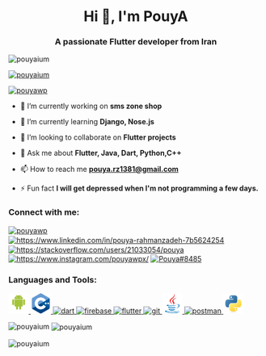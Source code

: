 <h1 align="center">Hi 👋, I'm PouyA</h1>
<h3 align="center">A passionate Flutter developer from Iran</h3>

<p align="left"> <img src="https://komarev.com/ghpvc/?username=pouyaium&label=Profile%20views&color=0e75b6&style=flat" alt="pouyaium" /> </p>

<p align="left"> <a href="https://github.com/ryo-ma/github-profile-trophy"><img src="https://github-profile-trophy.vercel.app/?username=pouyaium" alt="pouyaium" /></a> </p>

<p align="left"> <a href="https://twitter.com/pouyawp" target="blank"><img src="https://img.shields.io/twitter/follow/pouyawp?logo=twitter&style=for-the-badge" alt="pouyawp" /></a> </p>

- 🔭 I’m currently working on **sms zone shop**

- 🌱 I’m currently learning **Django, Nose.js**

- 👯 I’m looking to collaborate on **Flutter projects**

- 💬 Ask me about **Flutter, Java, Dart, Python,C++**

- 📫 How to reach me **pouya.rz1381@gmail.com**

- ⚡ Fun fact **I will get depressed when I'm not programming a few days.**

<h3 align="left">Connect with me:</h3>
<p align="left">
<a href="https://twitter.com/pouyawp" target="blank"><img align="center" src="https://raw.githubusercontent.com/rahuldkjain/github-profile-readme-generator/master/src/images/icons/Social/twitter.svg" alt="pouyawp" height="30" width="40" /></a>
<a href="https://linkedin.com/in/https://www.linkedin.com/in/pouya-rahmanzadeh-7b5624254" target="blank"><img align="center" src="https://raw.githubusercontent.com/rahuldkjain/github-profile-readme-generator/master/src/images/icons/Social/linked-in-alt.svg" alt="https://www.linkedin.com/in/pouya-rahmanzadeh-7b5624254" height="30" width="40" /></a>
<a href="https://stackoverflow.com/users/https://stackoverflow.com/users/21033054/pouya" target="blank"><img align="center" src="https://raw.githubusercontent.com/rahuldkjain/github-profile-readme-generator/master/src/images/icons/Social/stack-overflow.svg" alt="https://stackoverflow.com/users/21033054/pouya" height="30" width="40" /></a>
<a href="https://instagram.com/https://www.instagram.com/pouyawpx/" target="blank"><img align="center" src="https://raw.githubusercontent.com/rahuldkjain/github-profile-readme-generator/master/src/images/icons/Social/instagram.svg" alt="https://www.instagram.com/pouyawpx/" height="30" width="40" /></a>
<a href="https://discord.gg/Pouya#8485" target="blank"><img align="center" src="https://raw.githubusercontent.com/rahuldkjain/github-profile-readme-generator/master/src/images/icons/Social/discord.svg" alt="Pouya#8485" height="30" width="40" /></a>
</p>

<h3 align="left">Languages and Tools:</h3>
<p align="left"> <a href="https://developer.android.com" target="_blank" rel="noreferrer"> <img src="https://raw.githubusercontent.com/devicons/devicon/master/icons/android/android-original-wordmark.svg" alt="android" width="40" height="40"/> </a> <a href="https://www.w3schools.com/cpp/" target="_blank" rel="noreferrer"> <img src="https://raw.githubusercontent.com/devicons/devicon/master/icons/cplusplus/cplusplus-original.svg" alt="cplusplus" width="40" height="40"/> </a> <a href="https://dart.dev" target="_blank" rel="noreferrer"> <img src="https://www.vectorlogo.zone/logos/dartlang/dartlang-icon.svg" alt="dart" width="40" height="40"/> </a> <a href="https://firebase.google.com/" target="_blank" rel="noreferrer"> <img src="https://www.vectorlogo.zone/logos/firebase/firebase-icon.svg" alt="firebase" width="40" height="40"/> </a> <a href="https://flutter.dev" target="_blank" rel="noreferrer"> <img src="https://www.vectorlogo.zone/logos/flutterio/flutterio-icon.svg" alt="flutter" width="40" height="40"/> </a> <a href="https://git-scm.com/" target="_blank" rel="noreferrer"> <img src="https://www.vectorlogo.zone/logos/git-scm/git-scm-icon.svg" alt="git" width="40" height="40"/> </a> <a href="https://www.java.com" target="_blank" rel="noreferrer"> <img src="https://raw.githubusercontent.com/devicons/devicon/master/icons/java/java-original.svg" alt="java" width="40" height="40"/> </a> <a href="https://postman.com" target="_blank" rel="noreferrer"> <img src="https://www.vectorlogo.zone/logos/getpostman/getpostman-icon.svg" alt="postman" width="40" height="40"/> </a> <a href="https://www.python.org" target="_blank" rel="noreferrer"> <img src="https://raw.githubusercontent.com/devicons/devicon/master/icons/python/python-original.svg" alt="python" width="40" height="40"/> </a> </p>

<p><img align="left" src="https://github-readme-stats.vercel.app/api/top-langs?username=pouyaium&show_icons=true&locale=en&layout=compact" alt="pouyaium" /></p>

<p>&nbsp;<img align="center" src="https://github-readme-stats.vercel.app/api?username=pouyaium&show_icons=true&locale=en" alt="pouyaium" /></p>

<p><img align="center" src="https://github-readme-streak-stats.herokuapp.com/?user=pouyaium&" alt="pouyaium" /></p>


<!---
PouyAium/PouyAium is a ✨ special ✨ repository because its `README.md` (this file) appears on your GitHub profile.
You can click the Preview link to take a look at your changes.
--->
